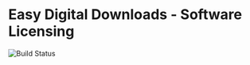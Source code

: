 # Easy Digital Downloads - Software Licensing
![Build Status](http://edd.club/buildStatus/icon?job=Software%20Licensing)